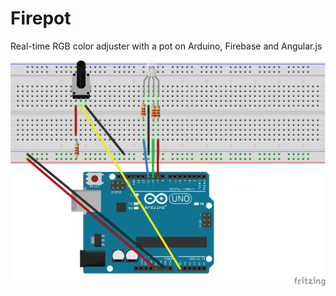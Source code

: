 Firepot
=======

Real-time RGB color adjuster with a pot on Arduino, Firebase and Angular.js

![firepot](firepot.png)